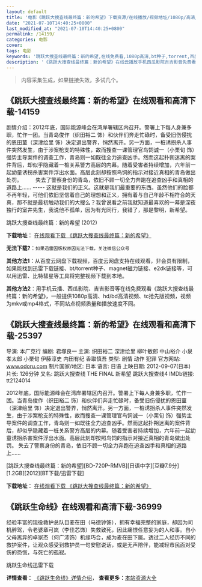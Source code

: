 ```yaml
---
layout: default
title: '电影《跳跃大搜查线最终篇：新的希望》下载资源/在线播放/视频地址/1080p/高清/蓝光'
date: "2021-07-10T14:40:25+0800"
last_modified_at: "2021-07-10T14:40:25+0800"
permalink: /14159/
categories: 电影
cover:
tags: 电影
keywords: '跳跃大搜查线最终篇：新的希望,在线免费看,1080p高清,bt种子,torrent,百度云盘,magnet,磁力链,迅雷下载资源'
description: '《跳跃大搜查线最终篇：新的希望》在线云播放手机西瓜影院吉吉影音免费看，1080p高清bd/hd未删减完整版和tc抢先枪版，mkv/mp4格式，附带bt/torrent种子、magnet/磁力链、百度云盘、网盘资源迅雷下载链接'
---
```


>内容采集生成，如果链接失效，多试几个。


## 《跳跃大搜查线最终篇：新的希望》在线观看和高清下载-14159

剧情介绍：2012年底，国际能源峰会在湾岸署辖区内召开。警署上下每人身兼多职，忙作一团。当青岛俊作（织田裕二 饰）和伙伴们奔走忙碌时，备受旧伤侵扰的恩田蓳（深津绘里 饰）决定退出警界，悄然离开。另一方面，一桩诱拐杀人事件突然发生，由于涉案枪支的特殊性，故而搜查一课管理官鸟饲诚一（小栗旬 饰）强势主导案件的调查工作，青岛则一如既往全力追查凶手。然而这起扑朔迷离的案件背后，却似乎隐藏着一桩关系警方高层的内幕。随着受害者持续增加，六年前一起幼童诱拐杀害案件浮出水面。高层此刻却按照鸟饲的指示对接近真相的青岛做出处罚。  　　失去了警察身份的青岛，依旧不顾一切全力奔跑在追查凶手和真相的道路上…… ----- 这就是我们的正义。这就是我们最重要的东西。虽然他们的脸都不再年轻，可他们依旧坚信着自己的理想和正义，拥有着与自己年龄不相符合的天真，那不就是最初触动我们的大搜么？我曾说看之前我就知道最喜欢的一幕是深夜独行的室井先生，我说他不孤单，因为有光同行，我错了，那是黎明，新希望。


跳跃大搜查线最终篇：新的希望 (2012)

**下载地址**： [在线观看下载 《跳跃大搜查线最终篇：新的希望》](https://www.btbtdy.me/btdy/dy5385.html) 


**无法下载?**：`如果迅雷因版权原因无法下载，关注微信公众号 `

**其他方法1**：从百度云网盘下载视频，百度云网盘支持在线观看，非会员有限制，如果能找到迅雷下载链接、bt/torrent种子、magnet磁力链接、e2dk链接等，可以用迅雷、比特彗星等工具将完整视频下载到本地。

**其他方法2**：用手机云播、西瓜影院、吉吉影音等在线免费观看《跳跃大搜查线最终篇：新的希望》，一般提供1080p高清、hd/bd高清视频、tc抢先版视频，视频为mkv或mp4格式，不同站点视频质量和播放速度不同。


## 《跳跃大搜查线最终篇：新的希望》在线观看和高清下载-25397

导演: 本广克行 编剧: 君塚良一 主演: 织田裕二 深津绘里 柳叶敏郎 中山裕介 小泉孝太郎 小栗旬 伊藤淳史 内田有纪 香取慎吾 类型: 剧情 动作 犯罪 官方网站: www.odoru.com 制片国家/地区: 日本 语言: 日语 上映日期: 2012-09-07(日本) 片长: 126分钟 又名: 跳跃大搜查线 THE FINAL 新希望 跳跃大搜查线4 IMDb链接: tt2124014

2012年底，国际能源峰会在湾岸署辖区内召开。警署上下每人身兼多职，忙作一团。当青岛俊作（织田裕二 饰）和伙伴们奔走忙碌时，备受旧伤侵扰的恩田蓳（深津绘里 饰）决定退出警界，悄然离开。另一方面，一桩诱拐杀人事件突然发生，由于涉案枪支的特殊性，故而搜查一课管理官鸟饲诚一（小栗旬 饰）强势主导案件的调查工作，青岛则一如既往全力追查凶手。然而这起扑朔迷离的案件背后，却似乎隐藏着一桩关系警方高层的内幕。随着受害者持续增加，六年前一起幼童诱拐杀害案件浮出水面。高层此刻却按照鸟饲的指示对接近真相的青岛做出处罚。 失去了警察身份的青岛，依旧不顾一切全力奔跑在追查凶手和真相的道路上……


[跳跃大搜查线最终篇：新的希望][BD-720P-RMVB][日语中字][豆瓣7.9分][1.2GB][2012][BT下载/迅雷下载]

**下载地址**： [在线观看下载 《跳跃大搜查线最终篇：新的希望》](https://www.btdx8.com/torrent/the_final_2012.html) 


## 《跳跃生命线》在线观看和高清下载-36999

经验丰富的现役救护总队目麦在田（马德钟饰），拥有幸福完整的家庭，却因为司机醉驾，令老婆章可岚（李佳芯饰）失救致死，因此痛恨任意妄为的人和事。自小父母离异的卓家杰（何广沛饰）机缘巧合，成为麦在田下属。透过二人经历不同的救护案件，让观众感受到救护员一句安慰说话，或是无声陪伴，能减轻市民面对受伤的恐慌，与死亡的孤寂。


跳跃生命线迅雷下载

**详情查看**： [《跳跃生命线》详情介绍](/movie/36999/)， **查看更多**：[本站资源大全](/movie/t/all/)

